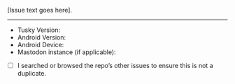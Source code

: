 [Issue text goes here].

* * * *
- Tusky Version:
- Android Version:
- Android Device:
- Mastodon instance (if applicable):

- [ ] I searched or browsed the repo’s other issues to ensure this is not a duplicate.
